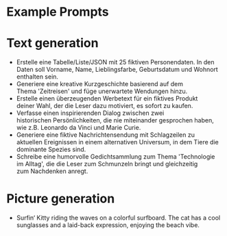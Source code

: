 # Example Prompts

# Text generation

* Erstelle eine Tabelle/Liste/JSON mit 25 fiktiven Personendaten. In den Daten soll Vorname, Name, Lieblingsfarbe, Geburtsdatum und Wohnort enthalten sein.
* Generiere eine kreative Kurzgeschichte basierend auf dem Thema 'Zeitreisen' und füge unerwartete Wendungen hinzu.
* Erstelle einen überzeugenden Werbetext für ein fiktives Produkt deiner Wahl, der die Leser dazu motiviert, es sofort zu kaufen.
* Verfasse einen inspirierenden Dialog zwischen zwei historischen Persönlichkeiten, die nie miteinander gesprochen haben, wie z.B. Leonardo da Vinci und Marie Curie.
* Generiere eine fiktive Nachrichtensendung mit Schlagzeilen zu aktuellen Ereignissen in einem alternativen Universum, in dem Tiere die dominante Spezies sind.
* Schreibe eine humorvolle Gedichtsammlung zum Thema 'Technologie im Alltag', die die Leser zum Schmunzeln bringt und gleichzeitig zum Nachdenken anregt.

# Picture generation

* Surfin‘ Kitty riding the waves on a colorful surfboard. The cat has a cool sunglasses and a laid-back expression, enjoying the beach vibe.

